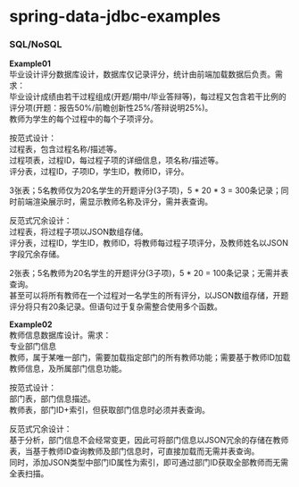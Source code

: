 # spring-data-jdbc-examples
### SQL/NoSQL
**Example01**  
毕业设计评分数据库设计，数据库仅记录评分，统计由前端加载数据后负责。需求：  
毕业设计成绩由若干过程组成(开题/期中/毕业答辩等)，每过程又包含若干比例的评分项(开题：报告50%/前瞻创新性25%/答辩说明25%)。  
教师为学生的每个过程中的每个子项评分。

按范式设计：  
过程表，包含过程名称/描述等。  
过程项表，过程ID，每过程子项的详细信息，项名称/描述等。  
评分表，过程ID，子项ID，学生ID，教师ID，评分。

3张表；5名教师仅为20名学生的开题评分(3子项)，5 * 20 * 3 = 300条记录；同时前端渲染展示时，需显示教师名称及评分，需并表查询。

反范式冗余设计：  
过程表，将过程子项以JSON数组存储。  
评分表，过程ID，学生ID，教师ID，将教师每过程子项评分，及教师姓名以JSON字段冗余存储。

2张表；5名教师为20名学生的开题评分(3子项)，5 * 20 = 100条记录；无需并表查询。   
甚至可以将所有教师在一个过程对一名学生的所有评分，以JSON数组存储，开题评分将只有20条记录。但语句过于复杂需整合使用多个函数。

**Example02**  
教师信息数据库设计。需求：   
专业部门信息   
教师，属于某唯一部门，需要加载指定部门的所有教师功能；需要基于教师ID加载教师信息，及所属部门信息功能。

按范式设计：  
部门表，部门信息描述。  
教师表，部门ID+索引，但获取部门信息时必须并表查询。

反范式冗余设计：  
基于分析，部门信息不会经常变更，因此可将部门信息以JSON冗余的存储在教师表，当基于教师ID查询教师及部门信息时，可直接加载而无需并表查询。  
同时，添加JSON类型中部门ID属性为索引，即可通过部门ID获取全部教师而无需全表扫描。
